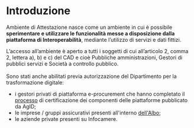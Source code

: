 # Introduzione

Ambiente di Attestazione nasce come un ambiente in cui è possibile **sperimentare e utilizzare le funzionalità messe a disposizione dalla piattaforma di Interoperabilità**, mediante l’utilizzo di servizi e dati fittizi.

L’accesso all’ambiente è aperto a tutti i soggetti di cui all’articolo 2, comma 2, lettera a), b) e c) del CAD e cioè Pubbliche amministrazioni, Gestori di pubblici servizi e Società a controllo pubblico.\
\
Sono stati anche abilitati previa autorizzazione del Dipartimento per la trasformazione digitale:

* i gestori privati di piattaforma e-procurement che hanno completato il [processo](https://www.agid.gov.it/it/piattaforme/procurement/certificazione-componenti-piattaforme) di certificazione dei componenti delle piattaforme pubblicato da AgID;
* le imprese / gruppi assicurativi presenti all'interno [dell'Albo](https://infostat-ivass.bancaditalia.it/RIGAInquiry-public/ng/#/home);&#x20;
* le aziende private presenti su Infocamere.
